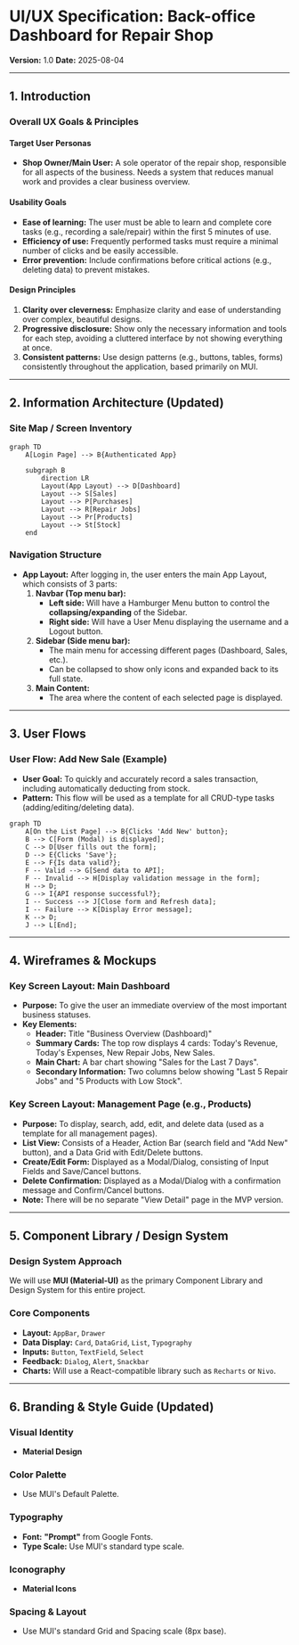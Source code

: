 # UI/UX Specification: Back-office Dashboard for Repair Shop

**Version:** 1.0
**Date:** 2025-08-04

-----

## 1\. Introduction

### Overall UX Goals & Principles

#### Target User Personas

  * **Shop Owner/Main User:** A sole operator of the repair shop, responsible for all aspects of the business. Needs a system that reduces manual work and provides a clear business overview.

#### Usability Goals

  * **Ease of learning:** The user must be able to learn and complete core tasks (e.g., recording a sale/repair) within the first 5 minutes of use.
  * **Efficiency of use:** Frequently performed tasks must require a minimal number of clicks and be easily accessible.
  * **Error prevention:** Include confirmations before critical actions (e.g., deleting data) to prevent mistakes.

#### Design Principles

1.  **Clarity over cleverness:** Emphasize clarity and ease of understanding over complex, beautiful designs.
2.  **Progressive disclosure:** Show only the necessary information and tools for each step, avoiding a cluttered interface by not showing everything at once.
3.  **Consistent patterns:** Use design patterns (e.g., buttons, tables, forms) consistently throughout the application, based primarily on MUI.

-----

## 2\. Information Architecture (Updated)

### Site Map / Screen Inventory

```mermaid
graph TD
    A[Login Page] --> B{Authenticated App}

    subgraph B
        direction LR
        Layout(App Layout) --> D[Dashboard]
        Layout --> S[Sales]
        Layout --> P[Purchases]
        Layout --> R[Repair Jobs]
        Layout --> Pr[Products]
        Layout --> St[Stock]
    end
```

### Navigation Structure

  * **App Layout:** After logging in, the user enters the main App Layout, which consists of 3 parts:
    1.  **Navbar (Top menu bar):**
          * **Left side:** Will have a Hamburger Menu button to control the **collapsing/expanding** of the Sidebar.
          * **Right side:** Will have a User Menu displaying the username and a Logout button.
    2.  **Sidebar (Side menu bar):**
          * The main menu for accessing different pages (Dashboard, Sales, etc.).
          * Can be collapsed to show only icons and expanded back to its full state.
    3.  **Main Content:**
          * The area where the content of each selected page is displayed.

-----

## 3\. User Flows

### User Flow: Add New Sale (Example)

  * **User Goal:** To quickly and accurately record a sales transaction, including automatically deducting from stock.
  * **Pattern:** This flow will be used as a template for all CRUD-type tasks (adding/editing/deleting data).

<!-- end list -->

```mermaid
graph TD
    A[On the List Page] --> B{Clicks 'Add New' button};
    B --> C[Form (Modal) is displayed];
    C --> D[User fills out the form];
    D --> E{Clicks 'Save'};
    E --> F{Is data valid?};
    F -- Valid --> G[Send data to API];
    F -- Invalid --> H[Display validation message in the form];
    H --> D;
    G --> I{API response successful?};
    I -- Success --> J[Close form and Refresh data];
    I -- Failure --> K[Display Error message];
    K --> D;
    J --> L[End];
```

-----

## 4\. Wireframes & Mockups

### Key Screen Layout: Main Dashboard

  * **Purpose:** To give the user an immediate overview of the most important business statuses.
  * **Key Elements:**
      * **Header:** Title "Business Overview (Dashboard)"
      * **Summary Cards:** The top row displays 4 cards: Today's Revenue, Today's Expenses, New Repair Jobs, New Sales.
      * **Main Chart:** A bar chart showing "Sales for the Last 7 Days".
      * **Secondary Information:** Two columns below showing "Last 5 Repair Jobs" and "5 Products with Low Stock".

### Key Screen Layout: Management Page (e.g., Products)

  * **Purpose:** To display, search, add, edit, and delete data (used as a template for all management pages).
  * **List View:** Consists of a Header, Action Bar (search field and "Add New" button), and a Data Grid with Edit/Delete buttons.
  * **Create/Edit Form:** Displayed as a Modal/Dialog, consisting of Input Fields and Save/Cancel buttons.
  * **Delete Confirmation:** Displayed as a Modal/Dialog with a confirmation message and Confirm/Cancel buttons.
  * **Note:** There will be no separate "View Detail" page in the MVP version.

-----

## 5\. Component Library / Design System

### Design System Approach

We will use **MUI (Material-UI)** as the primary Component Library and Design System for this entire project.

### Core Components

  * **Layout:** `AppBar`, `Drawer`
  * **Data Display:** `Card`, `DataGrid`, `List`, `Typography`
  * **Inputs:** `Button`, `TextField`, `Select`
  * **Feedback:** `Dialog`, `Alert`, `Snackbar`
  * **Charts:** Will use a React-compatible library such as `Recharts` or `Nivo`.

-----

## 6\. Branding & Style Guide (Updated)

### Visual Identity

  * **Material Design**

### Color Palette

  * Use MUI's Default Palette.

### Typography

  * **Font:** **"Prompt"** from Google Fonts.
  * **Type Scale:** Use MUI's standard type scale.

### Iconography

  * **Material Icons**

### Spacing & Layout

  * Use MUI's standard Grid and Spacing scale (8px base).